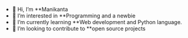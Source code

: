 - 👋 Hi, I’m **Manikanta
- 👀 I’m interested in **Programming and a newbie
- 🌱 I’m currently learning **Web development and Python language.
- 💞️ I’m looking to contribute to **open source projects

<!---
Manikanta20/Manikanta20 is a ✨ special ✨ repository because its `README.md` (this file) appears on your GitHub profile.
You can click the Preview link to take a look at your changes.
--->
